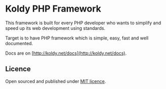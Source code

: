 # Koldy PHP Framework

This framework is built for every PHP developer who wants to simplify and speed up its web development using standards.

Target is to have PHP framework which is simple, easy, fast and well documented.

Docs are on [http://koldy.net/docs](http://koldy.net/docs).

## Licence
Open sourced and published under [MIT licence](http://opensource.org/licenses/MIT).